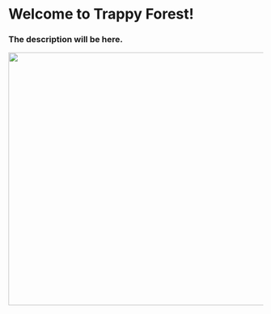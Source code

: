 # Welcome to Trappy Forest!
### The description will be here.

 <p align="center">
  <img width = "1400" height = "500" src="https://github.com/hi-im-angel/Trappy-Forest/blob/main/img/test_run.gif">
</p>

